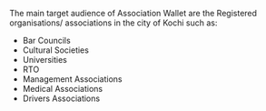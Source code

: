 
The main target audience of Association Wallet are the Registered organisations/ associations in the city of Kochi such as:

* Bar Councils
* Cultural Societies
* Universities
* RTO
* Management Associations
* Medical Associations
* Drivers Associations

<br/>
